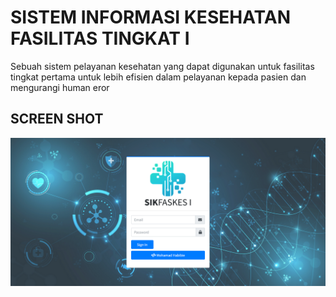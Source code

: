 # SISTEM INFORMASI KESEHATAN FASILITAS TINGKAT I
Sebuah sistem pelayanan kesehatan yang dapat digunakan untuk fasilitas tingkat pertama untuk lebih efisien  dalam
pelayanan kepada pasien dan mengurangi human eror

## SCREEN SHOT
![alt tag](https://github.com/habibiealaydrus/sikfaskes1/blob/main/public/dist/img/preview%20login.png)
